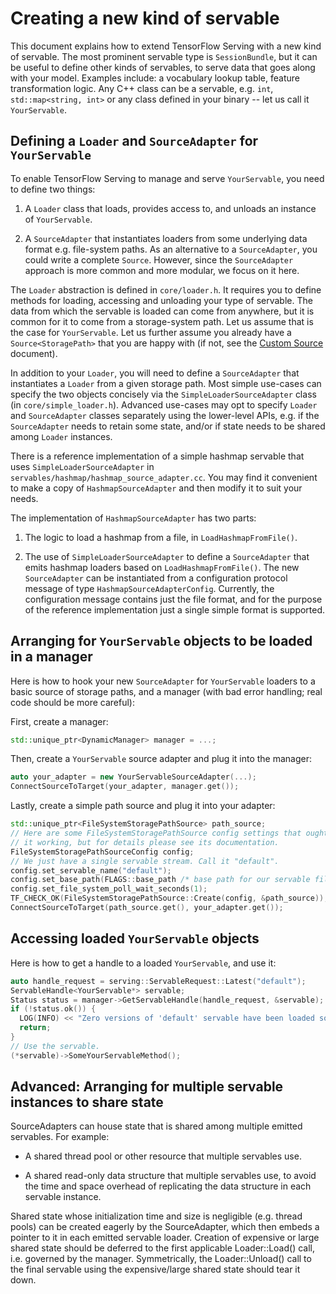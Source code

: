 # Creating a new kind of servable

This document explains how to extend TensorFlow Serving with a new kind of
servable. The most prominent servable type is `SessionBundle`, but it can be
useful to define other kinds of servables, to serve data that goes along with
your model. Examples include: a vocabulary lookup table, feature transformation
logic. Any C++ class can be a servable, e.g. `int`, `std::map<string, int>`
or any class defined in your binary -- let us call it `YourServable`.

## Defining a `Loader` and `SourceAdapter` for `YourServable`

To enable TensorFlow Serving to manage and serve `YourServable`, you need to
define two things:

  1. A `Loader` class that loads, provides access to, and unloads an instance
  of `YourServable`.

  2. A `SourceAdapter` that instantiates loaders from some underlying data
  format e.g. file-system paths. As an alternative to a `SourceAdapter`, you
  could write a complete `Source`. However, since the `SourceAdapter`
  approach is more common and more modular, we focus on it here.

The `Loader` abstraction is defined in `core/loader.h`. It requires you to
define methods for loading, accessing and unloading your type of servable. The
data from which the servable is loaded can come from anywhere, but it is common
for it to come from a storage-system path. Let us assume that is the case for
`YourServable`. Let us further assume you already have a `Source<StoragePath>`
that you are happy with (if not, see the [Custom Source](custom_source.md)
document).

In addition to your `Loader`, you will need to define a `SourceAdapter` that
instantiates a `Loader` from a given storage path. Most simple use-cases can
specify the two objects concisely via the `SimpleLoaderSourceAdapter` class
(in `core/simple_loader.h`). Advanced use-cases may opt to specify `Loader` and
`SourceAdapter` classes separately using the lower-level APIs, e.g. if the
`SourceAdapter` needs to retain some state, and/or if state needs to be shared
among `Loader` instances.

There is a reference implementation of a simple hashmap servable that uses
`SimpleLoaderSourceAdapter` in `servables/hashmap/hashmap_source_adapter.cc`.
You may find it convenient to make a copy of `HashmapSourceAdapter` and then
modify it to suit your needs.

The implementation of `HashmapSourceAdapter` has two parts:

  1. The logic to load a hashmap from a file, in `LoadHashmapFromFile()`.

  2. The use of `SimpleLoaderSourceAdapter` to define a `SourceAdapter` that
  emits hashmap loaders based on `LoadHashmapFromFile()`. The new
  `SourceAdapter` can be instantiated from a configuration protocol message of
  type `HashmapSourceAdapterConfig`. Currently, the configuration message
  contains just the file format, and for the purpose of the reference
  implementation just a single simple format is supported.

## Arranging for `YourServable` objects to be loaded in a manager

Here is how to hook your new `SourceAdapter` for `YourServable` loaders to a
basic source of storage paths, and a manager (with bad error handling; real code
should be more careful):

First, create a manager:

~~~c++
std::unique_ptr<DynamicManager> manager = ...;
~~~

Then, create a `YourServable` source adapter and plug it into the manager:

~~~c++
auto your_adapter = new YourServableSourceAdapter(...);
ConnectSourceToTarget(your_adapter, manager.get());
~~~

Lastly, create a simple path source and plug it into your adapter:

~~~c++
std::unique_ptr<FileSystemStoragePathSource> path_source;
// Here are some FileSystemStoragePathSource config settings that ought to get
// it working, but for details please see its documentation.
FileSystemStoragePathSourceConfig config;
// We just have a single servable stream. Call it "default".
config.set_servable_name("default");
config.set_base_path(FLAGS::base_path /* base path for our servable files */);
config.set_file_system_poll_wait_seconds(1);
TF_CHECK_OK(FileSystemStoragePathSource::Create(config, &path_source));
ConnectSourceToTarget(path_source.get(), your_adapter.get());
~~~

## Accessing loaded `YourServable` objects

Here is how to get a handle to a loaded `YourServable`, and use it:

~~~c++
auto handle_request = serving::ServableRequest::Latest("default");
ServableHandle<YourServable*> servable;
Status status = manager->GetServableHandle(handle_request, &servable);
if (!status.ok()) {
  LOG(INFO) << "Zero versions of 'default' servable have been loaded so far";
  return;
}
// Use the servable.
(*servable)->SomeYourServableMethod();
~~~

## Advanced: Arranging for multiple servable instances to share state

SourceAdapters can house state that is shared among multiple emitted servables.
For example:

  * A shared thread pool or other resource that multiple servables use.

  * A shared read-only data structure that multiple servables use, to avoid the
  time and space overhead of replicating the data structure in each servable
  instance.

Shared state whose initialization time and size is negligible (e.g. thread
pools) can be created eagerly by the SourceAdapter, which then embeds a pointer
to it in each emitted servable loader. Creation of expensive or large shared
state should be deferred to the first applicable Loader::Load() call, i.e.
governed by the manager. Symmetrically, the Loader::Unload() call to the final
servable using the expensive/large shared state should tear it down.

